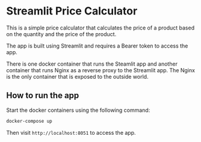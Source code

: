 # Streamlit Price Calculator

This is a simple price calculator that calculates the price of a product based on the quantity and the price of the product.

The app is built using Streamlit and requires a Bearer token to access the app.

There is one docker container that runs the Steamlit app and another container that runs Nginx as a reverse proxy to the Streamlit app. The Nginx is the only container that is exposed to the outside world.

## How to run the app

Start the docker containers using the following command:

```bash
docker-compose up
```

Then visit `http://localhost:8051` to access the app.

